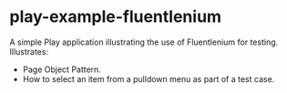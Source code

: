 play-example-fluentlenium
=====================================

A simple Play application illustrating the use of Fluentlenium for testing. Illustrates:

  * Page Object Pattern.
  * How to select an item from a pulldown menu as part of a test case.
